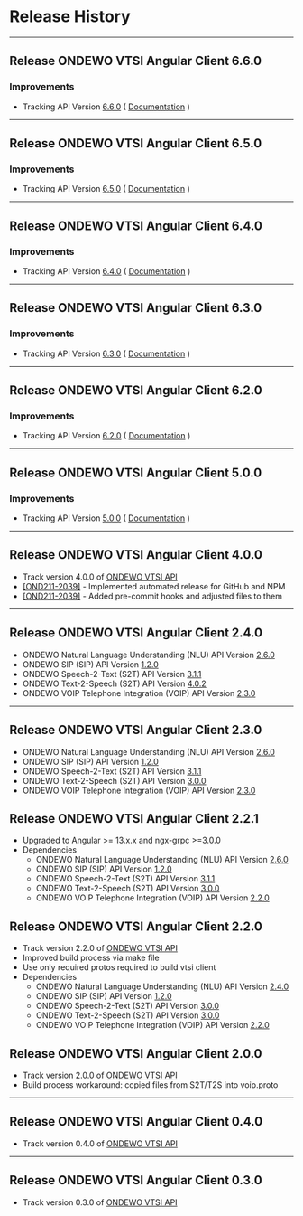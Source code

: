 # Release History

***************** 
## Release ONDEWO VTSI Angular Client 6.6.0 
 
### Improvements 
 * Tracking API Version [6.6.0](https://github.com/ondewo/ondewo-vtsi-api/releases/tag/6.6.0) ( [Documentation](https://ondewo.github.io/ondewo-vtsi-api/) ) 


***************** 
## Release ONDEWO VTSI Angular Client 6.5.0 
 
### Improvements 
 * Tracking API Version [6.5.0](https://github.com/ondewo/ondewo-vtsi-api/releases/tag/6.5.0) ( [Documentation](https://ondewo.github.io/ondewo-vtsi-api/) ) 


***************** 
## Release ONDEWO VTSI Angular Client 6.4.0 
 
### Improvements 
 * Tracking API Version [6.4.0](https://github.com/ondewo/ondewo-vtsi-api/releases/tag/6.4.0) ( [Documentation](https://ondewo.github.io/ondewo-vtsi-api/) ) 


***************** 
## Release ONDEWO VTSI Angular Client 6.3.0 
 
### Improvements 
 * Tracking API Version [6.3.0](https://github.com/ondewo/ondewo-vtsi-api/releases/tag/6.3.0) ( [Documentation](https://ondewo.github.io/ondewo-vtsi-api/) ) 


***************** 
## Release ONDEWO VTSI Angular Client 6.2.0 
 
### Improvements 
 * Tracking API Version [6.2.0](https://github.com/ondewo/ondewo-vtsi-api/releases/tag/6.2.0) ( [Documentation](https://ondewo.github.io/ondewo-vtsi-api/) ) 


***************** 
## Release ONDEWO VTSI Angular Client 5.0.0 
 
### Improvements 
 * Tracking API Version [5.0.0](https://github.com/ondewo/ondewo-vtsi-api/releases/tag/5.0.0) ( [Documentation](https://ondewo.github.io/ondewo-vtsi-api/) ) 

*****************
## Release ONDEWO VTSI Angular Client 4.0.0

* Track version 4.0.0 of [ONDEWO VTSI API](https://github.com/ondewo/ondewo-vtsi-api/releases/4.0.0)
* [[OND211-2039]](https://ondewo.atlassian.net/browse/OND211-2039) - Implemented automated release for GitHub and NPM
* [[OND211-2039]](https://ondewo.atlassian.net/browse/OND211-2039) - Added pre-commit hooks and adjusted files to them

*****************
## Release ONDEWO VTSI Angular Client 2.4.0

  * ONDEWO Natural Language Understanding (NLU) API Version [2.6.0](https://github.com/ondewo/ondewo-nlu-api/releases/2.6.0)
  * ONDEWO SIP (SIP) API Version [1.2.0](https://github.com/ondewo/ondewo-sip-api/releases/1.2.0)
  * ONDEWO Speech-2-Text (S2T) API Version [3.1.1](https://github.com/ondewo/ondewo-s2t-api/releases/3.1.1)
  * ONDEWO Text-2-Speech (S2T) API Version [4.0.2](https://github.com/ondewo/ondewo-t2s-api/releases/4.0.2)
  * ONDEWO VOIP Telephone Integration (VOIP) API Version [2.3.0](https://github.com/ondewo/ondewo-vtsi-api/releases/2.2.0)

*****************
## Release ONDEWO VTSI Angular Client 2.3.0

  * ONDEWO Natural Language Understanding (NLU) API Version [2.6.0](https://github.com/ondewo/ondewo-nlu-api/releases/2.6.0)
  * ONDEWO SIP (SIP) API Version [1.2.0](https://github.com/ondewo/ondewo-sip-api/releases/1.2.0)
  * ONDEWO Speech-2-Text (S2T) API Version [3.1.1](https://github.com/ondewo/ondewo-s2t-api/releases/3.1.1)
  * ONDEWO Text-2-Speech (S2T) API Version [3.0.0](https://github.com/ondewo/ondewo-t2s-api/releases/3.0.0)
  * ONDEWO VOIP Telephone Integration (VOIP) API Version [2.3.0](https://github.com/ondewo/ondewo-vtsi-api/releases/2.2.0)
## Release ONDEWO VTSI Angular Client 2.2.1

* Upgraded to Angular >= 13.x.x and ngx-grpc >=3.0.0
* Dependencies
  * ONDEWO Natural Language Understanding (NLU) API Version [2.6.0](https://github.com/ondewo/ondewo-nlu-api/releases/2.6.0)
  * ONDEWO SIP (SIP) API Version [1.2.0](https://github.com/ondewo/ondewo-sip-api/releases/1.2.0)
  * ONDEWO Speech-2-Text (S2T) API Version [3.1.1](https://github.com/ondewo/ondewo-s2t-api/releases/3.1.1)
  * ONDEWO Text-2-Speech (S2T) API Version [3.0.0](https://github.com/ondewo/ondewo-t2s-api/releases/3.0.0)
  * ONDEWO VOIP Telephone Integration (VOIP) API Version [2.2.0](https://github.com/ondewo/ondewo-vtsi-api/releases/2.2.0)

## Release ONDEWO VTSI Angular Client 2.2.0

* Track version 2.2.0 of [ONDEWO VTSI API](https://github.com/ondewo/ondewo-vtsi-api/releases/2.2.0)
* Improved build process via make file
* Use only required protos required to build vtsi client
* Dependencies
  * ONDEWO Natural Language Understanding (NLU) API Version [2.4.0](https://github.com/ondewo/ondewo-nlu-api/releases/2.4.0)
  * ONDEWO SIP (SIP) API Version [1.2.0](https://github.com/ondewo/ondewo-sip-api/releases/1.2.0)
  * ONDEWO Speech-2-Text (S2T) API Version [3.0.0](https://github.com/ondewo/ondewo-s2t-api/releases/3.0.0)
  * ONDEWO Text-2-Speech (S2T) API Version [3.0.0](https://github.com/ondewo/ondewo-t2s-api/releases/3.0.0)
  * ONDEWO VOIP Telephone Integration (VOIP) API Version [2.2.0](https://github.com/ondewo/ondewo-vtsi-api/releases/2.2.0)

## Release ONDEWO VTSI Angular Client 2.0.0

* Track version 2.0.0 of [ONDEWO VTSI API](https://github.com/ondewo/ondewo-vtsi-api/releases/2.0.0)
* Build process workaround: copied files from S2T/T2S into voip.proto

*****************

## Release ONDEWO VTSI Angular Client 0.4.0

* Track version 0.4.0 of [ONDEWO VTSI API](https://github.com/ondewo/ondewo-vtsi-api/releases/0.4.0)

*****************

## Release ONDEWO VTSI Angular Client 0.3.0

* Track version 0.3.0 of [ONDEWO VTSI API](https://github.com/ondewo/ondewo-vtsi-api/releases/0.3.0)
